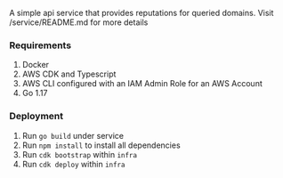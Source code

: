 A simple api service that provides reputations for queried domains.
Visit /service/README.md for more details

### Requirements

1. Docker
2. AWS CDK and Typescript
3. AWS CLI configured with an IAM Admin Role for an AWS Account
4. Go 1.17

### Deployment

1. Run `go build` under service
2. Run `npm install` to install all dependencies
3. Run `cdk bootstrap` within `infra`
4. Run `cdk deploy` within `infra`
